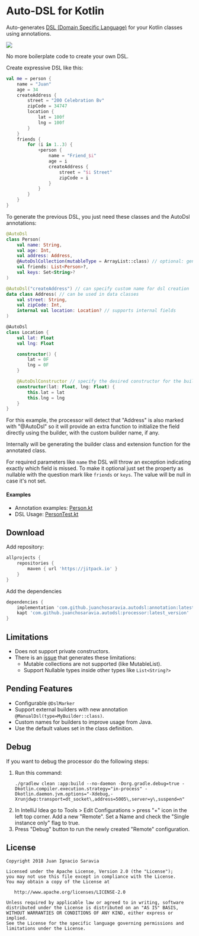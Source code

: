 # Auto-DSL for Kotlin
Auto-generates [DSL (Domain Specific Language)](https://en.wikipedia.org/wiki/Domain-specific_language) for your Kotlin classes using annotations.

[![](https://jitpack.io/v/juanchosaravia/autodsl.svg)](https://jitpack.io/#juanchosaravia/autodsl)

No more boilerplate code to create your own DSL. 

Create expressive DSL like this:
```kotlin
val me = person {
    name = "Juan"
    age = 34
    createAddress {
        street = "200 Celebration Bv"
        zipCode = 34747
        location {
            lat = 100f
            lng = 100f
        }
    }
    friends {
        for (i in 1..3) {
            +person {
                name = "Friend_$i"
                age = i
                createAddress {
                    street = "$i Street"
                    zipCode = i
                }
            }
        }
    }
}
```

To generate the previous DSL, you just need these classes and the AutoDsl annotations:
```kotlin
@AutoDsl
class Person(
    val name: String,
    val age: Int,
    val address: Address,
    @AutoDslCollection(mutableType = ArrayList::class) // optional: generates better DSL integration with Collections
    val friends: List<Person>?,
    val keys: Set<String>?
)

@AutoDsl("createAddress") // can specify custom name for dsl creation
data class Address( // can be used in data classes
    val street: String,
    val zipCode: Int,
    internal val location: Location? // supports internal fields
)

@AutoDsl
class Location {
    val lat: Float
    val lng: Float

    constructor() {
        lat = 0F
        lng = 0F
    }

    @AutoDslConstructor // specify the desired constructor for the builder
    constructor(lat: Float, lng: Float) {
        this.lat = lat
        this.lng = lng
    }
}
```

For this example, the processor will detect that "Address" is also marked with "@AutoDsl" 
so it will provide an extra function to initialize the field directly using the builder, 
with the custom builder name, if any.

Internally will be generating the builder class and extension function for the annotated class. 

For required parameters like `name` the DSL will throw an exception indicating exactly which field is missed.
To make it optional just set the property as nullable with the question mark like `friends` or `keys`. The value will be null in case it's not set.

#### Examples
- Annotation examples: [Person.kt](app/src/main/kotlin/com/autodsl/app/Person.kt)
- DSL Usage: [PersonTest.kt](app/src/test/kotlin/com/autodsl/app/PersonTest.kt)

## Download

Add repository:
```groovy
allprojects {
    repositories {
        maven { url 'https://jitpack.io' }
    }
}
```
Add the dependencies
```groovy
dependencies {
    implementation 'com.github.juanchosaravia.autodsl:annotation:latest_version'
    kapt 'com.github.juanchosaravia.autodsl:processor:latest_version'
}
```


## Limitations
* Does not support private constructors.
* There is an [issue](https://github.com/square/kotlinpoet/issues/236) that generates these limitations:
  * Mutable collections are not supported (like MutableList).
  * Support Nullable types inside other types like `List<String?>`

## Pending Features
* Configurable `@DslMarker`
* Support external builders with new annotation `@ManualDsl(type=MyBuilder::class)`.
* Custom names for builders to improve usage from Java.
* Use the default values set in the class definition.

## Debug
If you want to debug the processor do the following steps:

1. Run this command:
    ```text
    ./gradlew clean :app:build --no-daemon -Dorg.gradle.debug=true -Dkotlin.compiler.execution.strategy="in-process" -Dkotlin.daemon.jvm.options="-Xdebug,-Xrunjdwp:transport=dt_socket\,address=5005\,server=y\,suspend=n"
    ```
2. In IntelliJ Idea go to Tools > Edit Configurations > press "+" icon in the left top corner.
Add a new "Remote". Set a Name and check the "Single instance only" flag to true.
3. Press "Debug" button to run the newly created "Remote" configuration.

## License
        
    Copyright 2018 Juan Ignacio Saravia
    
    Licensed under the Apache License, Version 2.0 (the "License");
    you may not use this file except in compliance with the License.
    You may obtain a copy of the License at
    
       http://www.apache.org/licenses/LICENSE-2.0
    
    Unless required by applicable law or agreed to in writing, software
    distributed under the License is distributed on an "AS IS" BASIS,
    WITHOUT WARRANTIES OR CONDITIONS OF ANY KIND, either express or implied.
    See the License for the specific language governing permissions and
    limitations under the License.  